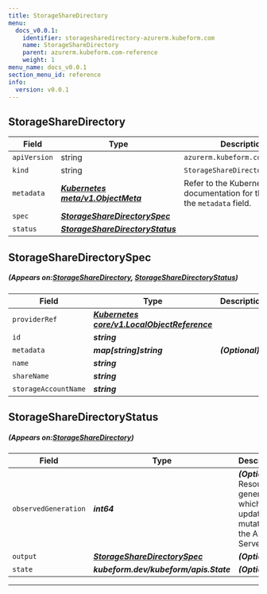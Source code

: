 ```yaml
---
title: StorageShareDirectory
menu:
  docs_v0.0.1:
    identifier: storagesharedirectory-azurerm.kubeform.com
    name: StorageShareDirectory
    parent: azurerm.kubeform.com-reference
    weight: 1
menu_name: docs_v0.0.1
section_menu_id: reference
info:
  version: v0.0.1
---
```


## StorageShareDirectory
| Field | Type | Description |
| ------ | ----- | ----------- |
| `apiVersion` | string | `azurerm.kubeform.com/v1alpha1` |
|    `kind` | string | `StorageShareDirectory` |
| `metadata` | ***[Kubernetes meta/v1.ObjectMeta](https://kubernetes.io/docs/reference/generated/kubernetes-api/v1.13/#objectmeta-v1-meta)***|Refer to the Kubernetes API documentation for the fields of the `metadata` field.|
| `spec` | ***[StorageShareDirectorySpec](#StorageShareDirectorySpec)***||
| `status` | ***[StorageShareDirectoryStatus](#StorageShareDirectoryStatus)***||
## StorageShareDirectorySpec
##### (Appears on:[StorageShareDirectory](#StorageShareDirectory), [StorageShareDirectoryStatus](#StorageShareDirectoryStatus))
| Field | Type | Description |
| ------ | ----- | ----------- |
| `providerRef` | ***[Kubernetes core/v1.LocalObjectReference](https://kubernetes.io/docs/reference/generated/kubernetes-api/v1.13/#localobjectreference-v1-core)***||
| `id` | ***string***||
| `metadata` | ***map[string]string***| ***(Optional)*** |
| `name` | ***string***||
| `shareName` | ***string***||
| `storageAccountName` | ***string***||
## StorageShareDirectoryStatus
##### (Appears on:[StorageShareDirectory](#StorageShareDirectory))
| Field | Type | Description |
| ------ | ----- | ----------- |
| `observedGeneration` | ***int64***| ***(Optional)*** Resource generation, which is updated on mutation by the API Server.|
| `output` | ***[StorageShareDirectorySpec](#StorageShareDirectorySpec)***| ***(Optional)*** |
| `state` | ***kubeform.dev/kubeform/apis.State***| ***(Optional)*** |
---
